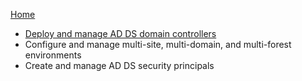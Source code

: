[Home](../README.md)

- [Deploy and manage AD DS domain controllers](1-BuildDCs/README.md)
- Configure and manage multi-site, multi-domain, and multi-forest environments
- Create and manage AD DS security principals
